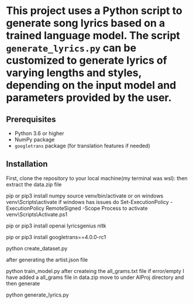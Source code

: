# This project uses a Python script to generate song lyrics based on a trained language model. The script `generate_lyrics.py` can be customized to generate lyrics of varying lengths and styles, depending on the input model and parameters provided by the user.

## Prerequisites
- Python 3.6 or higher
- NumPy package
- `googletrans` package (for translation features if needed)

## Installation
First, clone the repository to your local machine(my terminal was wsl):
then extract the data.zip file

pip or pip3 install numpy
source venv/bin/activate or on windows venv\Scripts\activate
if windows has issues do
Set-ExecutionPolicy -ExecutionPolicy RemoteSigned -Scope Process
to activate
venv\Scripts\Activate.ps1

pip or pip3 install openai lyricsgenius nltk

pip or pip3 install googletrans==4.0.0-rc1

python create_dataset.py

after generating the artist.json file

python train_model.py 
after createing the all_grams.txt file
if error/empty I have added a all_grams file in data.zip move to under AIProj directory and then generate

python generate_lyrics.py
